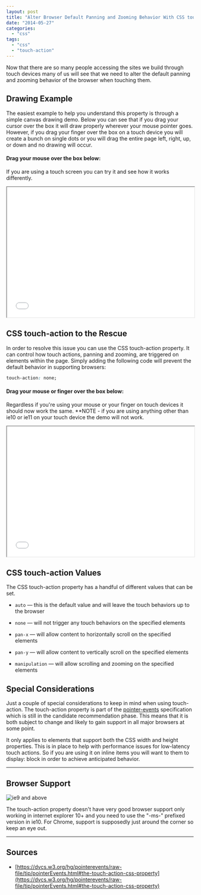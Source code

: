 ```yaml
---
layout: post
title: "Alter Browser Default Panning and Zooming Behavior With CSS touch-action"
date: "2014-05-27"
categories: 
  - "css"
tags: 
  - "css"
  - "touch-action"
---
```


<p class="intro"><span class="dropcap">N</span>ow that there are so many people accessing the sites we build through touch devices many of us will see that we need to alter the default panning and zooming behavior of the browser when touching them.</p>

## Drawing Example

The easiest example to help you understand this property is through a simple canvas drawing demo. Below you can see that if you drag your cursor over the box it will draw properly wherever your mouse pointer goes. However, if you drag your finger over the box on a touch device you will create a bunch on single dots or you will drag the entire page left, right, up, or down and no drawing will occur.

#### Drag your mouse over the box below:

If you are using a touch screen you can try it and see how it works differently.  

<iframe src="../../assets/demos/canvas-drawing/demo1.html" width="100%" height="350px" scrolling="no"></iframe>

## CSS touch-action to the Rescue

In order to resolve this issue you can use the CSS touch-action property. It can control how touch actions, panning and zooming, are triggered on elements within the page. Simply adding the following code will prevent the default behavior in supporting browsers:

```css
touch-action: none;
```

#### Drag your mouse or finger over the box below:

Regardless if you're using your mouse or your finger on touch devices it should now work the same. \*\*NOTE - if you are using anything other than ie10 or ie11 on your touch device the demo will not work.  

<iframe src="../../assets/demos/canvas-drawing/demo2.html" width="100%" height="350px" scrolling="no"></iframe>

## CSS touch-action Values

The CSS touch-action property has a handful of different values that can be set.

- `auto` — this is the default value and will leave the touch behaviors up to the browser

- `none` — will not trigger any touch behaviors on the specified elements

- `pan-x` — will allow content to horizontally scroll on the specified elements

- `pan-y` — will allow content to vertically scroll on the specified elements

- `manipulation` — will allow scrolling and zooming on the specified elements

## Special Considerations

Just a couple of special considerations to keep in mind when using touch-action. The touch-action property is part of the [pointer-events](http://www.w3.org/TR/pointerevents/) specification which is still in the candidate recommendation phase. This means that it is both subject to change and likely to gain support in all major browsers at some point.

It only applies to elements that support both the CSS width and height properties. This is in place to help with performance issues for low-latency touch actions. So if you are using it on inline items you will want to them to display: block in order to achieve anticipated behavior.

* * *

## Browser Support

<div class="browserSupport__list"><img src="../../assets/img/ie.svg" alt="ie9 and above" title="ie10 and above"></div>

The touch-action property doesn't have very good browser support only working in internet explorer 10+ and you need to use the "-ms-" prefixed version in ie10. For Chrome, support is supposedly just around the corner so keep an eye out.

* * *

## Sources

- [https://dvcs.w3.org/hg/pointerevents/raw-file/tip/pointerEvents.html#the-touch-action-css-property](https://dvcs.w3.org/hg/pointerevents/raw-file/tip/pointerEvents.html#the-touch-action-css-property)
